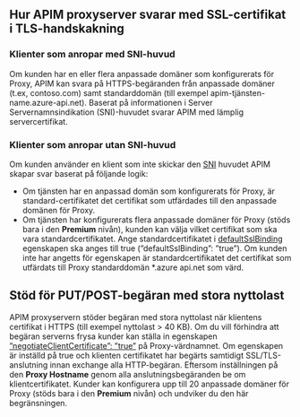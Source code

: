 ## <a name="how-apim-proxy-server-responds-with-ssl-certificates-in-the-tls-handshake"></a>Hur APIM proxyserver svarar med SSL-certifikat i TLS-handskakning

### <a name="clients-calling-with-sni-header"></a>Klienter som anropar med SNI-huvud
Om kunden har en eller flera anpassade domäner som konfigurerats för Proxy, APIM kan svara på HTTPS-begäranden från anpassade domäner (t.ex, contoso.com) samt standarddomän (till exempel apim-tjänsten-name.azure-api.net). Baserat på informationen i Server Servernamnsindikation (SNI)-huvudet svarar APIM med lämplig servercertifikat.

### <a name="clients-calling-without-sni-header"></a>Klienter som anropar utan SNI-huvud
Om kunden använder en klient som inte skickar den [SNI](https://tools.ietf.org/html/rfc6066#section-3) huvudet APIM skapar svar baserat på följande logik:

* Om tjänsten har en anpassad domän som konfigurerats för Proxy, är standard-certifikatet det certifikat som utfärdades till den anpassade domänen för Proxy.
* Om tjänsten har konfigurerats flera anpassade domäner för Proxy (stöds bara i den **Premium** nivån), kunden kan välja vilket certifikat som ska vara standardcertifikatet. Ange standardcertifikatet i [defaultSslBinding](https://docs.microsoft.com/rest/api/apimanagement/apimanagementservice/createorupdate#hostnameconfiguration) egenskapen ska anges till true (”defaultSslBinding”: ”true”). Om kunden inte har angetts för egenskapen är standardcertifikatet det certifikat som utfärdats till Proxy standarddomän *.azure api.net som värd.

## <a name="support-for-putpost-request-with-large-payload"></a>Stöd för PUT/POST-begäran med stora nyttolast

APIM proxyservern stöder begäran med stora nyttolast när klientens certifikat i HTTPS (till exempel nyttolast > 40 KB). Om du vill förhindra att begäran serverns frysa kunder kan ställa in egenskapen [”negotiateClientCertificate”: ”true”](https://docs.microsoft.com/rest/api/apimanagement/ApiManagementService/CreateOrUpdate#hostnameconfiguration) på Proxy-värdnamnet. Om egenskapen är inställd på true och klienten certifikatet har begärts samtidigt SSL/TLS-anslutning innan exchange alla HTTP-begäran. Eftersom inställningen på den **Proxy Hostname** genom alla anslutningsbegäranden be om klientcertifikatet. Kunder kan konfigurera upp till 20 anpassade domäner för Proxy (stöds bara i den **Premium** nivån) och undviker du den här begränsningen.

